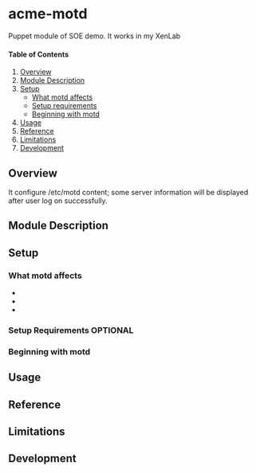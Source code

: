 # acme-motd
Puppet module of SOE demo. It works in my XenLab

#### Table of Contents

1. [Overview](#overview)
2. [Module Description](#module-description)
3. [Setup](#setup)
    * [What motd affects](#what-motd-affects)
    * [Setup requirements](#setup-requirements)
    * [Beginning with motd](#beginning-with-motd)
4. [Usage](#usage)
5. [Reference](#reference)
5. [Limitations](#limitations)
6. [Development](#development)

## Overview 

It configure /etc/motd content; some server information will be displayed after user log on successfully.

## Module Description


## Setup 


### What motd affects

* 
*
*

### Setup Requirements **OPTIONAL**


### Beginning with motd


## Usage



## Reference


## Limitations


## Development

